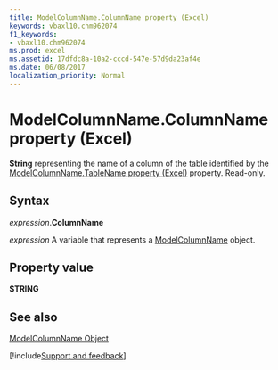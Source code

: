 ```yaml
---
title: ModelColumnName.ColumnName property (Excel)
keywords: vbaxl10.chm962074
f1_keywords:
- vbaxl10.chm962074
ms.prod: excel
ms.assetid: 17dfdc8a-10a2-cccd-547e-57d9da23af4e
ms.date: 06/08/2017
localization_priority: Normal
---
```



# ModelColumnName.ColumnName property (Excel)

 **String** representing the name of a column of the table identified by the [ModelColumnName.TableName property (Excel)](Excel.modelcolumnname.tablename.md) property. Read-only.


## Syntax

_expression_.**ColumnName**

_expression_ A variable that represents a [ModelColumnName](Excel.modelcolumnname.md) object.


## Property value

 **STRING**


## See also



[ModelColumnName Object](Excel.modelcolumnname.md)

[!include[Support and feedback](~/includes/feedback-boilerplate.md)]